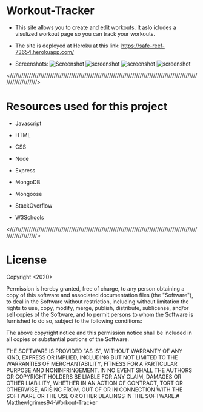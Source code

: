 # Workout-Tracker

* This site allows you to create and edit workouts. It aslo icludes a visulized workout page so you can track your workouts.

* The site is deployed at Heroku at this link: https://safe-reef-73654.herokuapp.com/

* Screenshots:
![Screenshot](https://github.com/Matthewlgrimes94/Workout-Tracker/blob/master/images/Screenshot%20(40).png)
![screenshot](https://github.com/Matthewlgrimes94/Workout-Tracker/blob/master/images/Screenshot%20(41).png)
![screenshot](https://github.com/Matthewlgrimes94/Workout-Tracker/blob/master/images/Screenshot%20(42).png)
![screenshot](https://github.com/Matthewlgrimes94/Workout-Tracker/blob/master/images/Screenshot%20(43).png)

<//////////////////////////////////////////////////////////////////////////////////////////////////////////////////>


# Resources used for this project

* Javascript
* HTML
* CSS
* Node
* Express
* MongoDB
* Mongoose

* StackOverflow
* W3Schools

<//////////////////////////////////////////////////////////////////////////////////////////////////////////////////>

# License

Copyright <2020> <Matthew Grimes>

Permission is hereby granted, free of charge, to any person obtaining a copy of this software and associated documentation files (the "Software"), to deal in the Software without restriction, including without limitation the rights to use, copy, modify, merge, publish, distribute, sublicense, and/or sell copies of the Software, and to permit persons to whom the Software is furnished to do so, subject to the following conditions:

The above copyright notice and this permission notice shall be included in all copies or substantial portions of the Software.

THE SOFTWARE IS PROVIDED "AS IS", WITHOUT WARRANTY OF ANY KIND, EXPRESS OR IMPLIED, INCLUDING BUT NOT LIMITED TO THE WARRANTIES OF MERCHANTABILITY, FITNESS FOR A PARTICULAR PURPOSE AND NONINFRINGEMENT. IN NO EVENT SHALL THE AUTHORS OR COPYRIGHT HOLDERS BE LIABLE FOR ANY CLAIM, DAMAGES OR OTHER LIABILITY, WHETHER IN AN ACTION OF CONTRACT, TORT OR OTHERWISE, ARISING FROM, OUT OF OR IN CONNECTION WITH THE SOFTWARE OR THE USE OR OTHER DEALINGS IN THE SOFTWARE.# Matthewlgrimes94-Workout-Tracker
